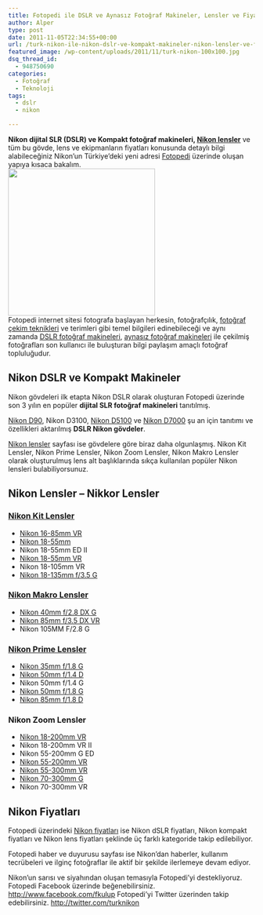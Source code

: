 ```yaml
---
title: Fotopedi ile DSLR ve Aynasız Fotoğraf Makineler, Lensler ve Fiyatlar
author: Alper
type: post
date: 2011-11-05T22:34:55+00:00
url: /turk-nikon-ile-nikon-dslr-ve-kompakt-makineler-nikon-lensler-ve-fiyatlari/
featured_image: /wp-content/uploads/2011/11/turk-nikon-100x100.jpg
dsq_thread_id:
  - 948750690
categories:
  - Fotoğraf
  - Teknoloji
tags:
  - dslr
  - nikon

---
```

**Nikon dijital SLR (DSLR) ve Kompakt fotoğraf makineleri, [Nikon lensler][1]** ve tüm bu gövde, lens ve ekipmanların fiyatları konusunda detaylı bilgi alabileceğiniz Nikon&#8217;un Türkiye&#8217;deki yeni adresi <a title="Fotopedi" href="https://www.fotopedi.org/" target="_blank" rel="noopener">Fotopedi</a> üzerinde oluşan yapıya kısaca bakalım.  
<img class="alignright size-full wp-image-7053" title="turk-nikon" src="https://www.murekkep.org/wp-content/uploads/2011/11/turk-nikon.jpg" alt="" width="300" height="300" srcset="https://www.murekkep.org/wp-content/uploads/2011/11/turk-nikon.jpg 300w, https://www.murekkep.org/wp-content/uploads/2011/11/turk-nikon-150x150.jpg 150w, https://www.murekkep.org/wp-content/uploads/2011/11/turk-nikon-100x100.jpg 100w" sizes="(max-width: 300px) 100vw, 300px" />  
Fotopedi internet sitesi fotografa başlayan herkesin, fotoğrafçılık, [fotoğraf çekim teknikleri][2] ve terimleri gibi temel bilgileri edinebileceği ve aynı zamanda [DSLR fotoğraf makineleri][3], [aynasız fotoğraf makineleri][4] ile çekilmiş fotoğrafları son kullanıcı ile buluşturan bilgi paylaşım amaçlı fotoğraf topluluğudur.

## Nikon DSLR ve Kompakt Makineler

Nikon gövdeleri ilk etapta Nikon DSLR olarak oluşturan Fotopedi üzerinde son 3 yılın en popüler **dijital SLR fotoğraf makineleri** tanıtılmış.

<a title="Nikon D90" href="https://www.fotopedi.org/nikon-govdeler/dx-format/nikon-d90" target="_blank" rel="noopener">Nikon D90</a>, Nikon D3100, <a title="Nikon D5100" href="https://www.fotopedi.org/nikon-govdeler/dx-format/nikon-d5100" target="_blank" rel="noopener">Nikon D5100</a> ve <a title="Nikon D7000" href="https://www.fotopedi.org/nikon-govdeler/dx-format/nikon-d7000" target="_blank" rel="noopener">Nikon D7000</a> şu an için tanıtımı ve özellikleri aktarılmış **DSLR Nikon gövdeler**.

<a title="Nikon Lensler" href="https://www.fotopedi.org/lensler/nikon-lensler" target="_blank" rel="noopener">Nikon lensler</a> sayfası ise gövdelere göre biraz daha olgunlaşmış. Nikon Kit Lensler, Nikon Prime Lensler, Nikon Zoom Lensler, Nikon Makro Lensler olarak oluşturulmuş lens alt başlıklarında sıkça kullanılan popüler Nikon lensleri bulabiliyorsunuz.

## Nikon Lensler &#8211; Nikkor Lensler

### <a title="Nikon Kit Lensler" href="https://www.fotopedi.org/lensler/nikon-lensler/nikon-kit-lensler" target="_blank" rel="noopener">Nikon Kit Lensler</a>

  * [Nikon 16-85mm VR][5]
  * <a title="Nikon 18-55mm f/3.5 DX G" href="https://www.fotopedi.org/lensler/nikon-lensler/nikon-kit-lensler/nikon-18-55mm-f3-5-dx-g" target="_blank" rel="noopener">Nikon 18-55mm</a>
  * Nikon 18-55mm ED II
  * <a title="18-55mm f/3.5-5.6 VR" href="https://www.fotopedi.org/lensler/nikon-lensler/nikon-kit-lensler/18-55mm-f3-5-5-6-vr" target="_blank" rel="noopener">Nikon 18-55mm VR</a>
  * Nikon 18-105mm VR
  * <a title="Nikon 18-135mm f/3.5 G" href="https://www.fotopedi.org/lensler/nikon-lensler/nikon-kit-lensler/nikon-18-135mm-f3-5-g" target="_blank" rel="noopener">Nikon 18-135mm f/3.5 G</a>

### <a title="Nikon Makro Lensler" href="https://www.fotopedi.org/lensler/nikon-lensler/nikon-makro-lensler" target="_blank" rel="noopener">Nikon Makro Lensler</a>

  * <a title="Nikon 40mm f/2.8 DX G" href="https://www.fotopedi.org/lensler/nikon-lensler/nikon-makro-lensler/nikon-105mm-f2-8-g" target="_blank" rel="noopener">Nikon 40mm f/2.8 DX G</a>
  * [Nikon 85mm f/3.5 DX VR][6]
  * Nikon 105MM F/2.8 G

### <a title="Nikon Prime Lensler" href="https://www.fotopedi.org/lensler/nikon-lensler/nikon-prime-lensler" target="_blank" rel="noopener">Nikon Prime Lensler</a>

  * <a title="Nikon 35mm f/1.8 G" href="https://www.fotopedi.org/lensler/nikon-lensler/nikon-genis-aci-lensler/nikon-35mm-f1-8-g" target="_blank" rel="noopener">Nikon 35mm f/1.8 G</a>
  * <a title="Nikon 50mm f/1.4 D" href="https://www.fotopedi.org/lensler/nikon-lensler/nikon-prime-lensler/nikon-50mm-f1-4-d" target="_blank" rel="noopener">Nikon 50mm f/1.4 D</a>
  * Nikon 50mm f/1.4 G
  * <a title="Nikon 50mm f/1.8 G" href="https://www.fotopedi.org/lensler/nikon-lensler/nikon-prime-lensler/nikon-50mm-f1-8-g" target="_blank" rel="noopener">Nikon 50mm f/1.8 G</a>
  * <a title="Nikon 85mm f/1.8 D" href="https://www.fotopedi.org/lensler/nikon-lensler/nikon-prime-lensler/nikon-85mm-f1-8-d" target="_blank" rel="noopener">Nikon 85mm f/1.8 D</a>

### Nikon Zoom Lensler

  * <a title="Nikon 18-200mm VR" href="https://www.fotopedi.org/lensler/nikon-lensler/nikon-zoom-lensler/nikon-18-200mm-vr" target="_blank" rel="noopener">Nikon 18-200mm VR</a>
  * Nikon 18-200mm VR II
  * Nikon 55-200mm G ED
  * <a title="Nikon 55-200mm VR" href="https://www.fotopedi.org/lensler/nikon-lensler/nikon-zoom-lensler/nikon-55-200mm-vr" target="_blank" rel="noopener">Nikon 55-200mm VR</a>
  * <a title="Nikon 55-300mm VR" href="https://www.fotopedi.org/lensler/nikon-lensler/nikon-zoom-lensler/nikon-55-300-vr" target="_blank" rel="noopener">Nikon 55-300mm VR</a>
  * <a title="Nikon 70-300mm G" href="https://www.fotopedi.org/lensler/nikon-lensler/nikon-zoom-lensler/nikon-70-300mm-g" target="_blank" rel="noopener">Nikon 70-300mm G</a>
  * Nikon 70-300mm VR

## Nikon Fiyatları

Fotopedi üzerindeki <a title="Nikon Fiyatları" href="https://www.fotopedi.org/nikon-fiyatlari" target="_blank" rel="noopener">Nikon fiyatları</a> ise Nikon dSLR fiyatları, Nikon kompakt fiyatları ve Nikon lens fiyatları şeklinde üç farklı kategoride takip edilebiliyor.

Fotopedi haber ve duyurusu sayfası ise Nikon&#8217;dan haberler, kullanım tecrübeleri ve ilginç fotoğraflar ile aktif bir şekilde ilerlemeye devam ediyor.

Nikon&#8217;un sarısı ve siyahından oluşan temasıyla Fotopedi&#8217;yi destekliyoruz. Fotopedi Facebook üzerinde beğenebilirsiniz. <a title="Türk Nikon Facebook" href="http://www.facebook.com/turknikon" target="_blank" rel="noopener">http://www.facebook.com/fkulup</a> Fotopedi&#8217;yi Twitter üzerinden takip edebilirsiniz. <a title="Türk Nikon Twitter" href="http://twitter.com/turknikon" target="_blank" rel="noopener">http://twitter.com/turknikon</a>

 [1]: https://www.fotopedi.org/lensler/nikon-lensler
 [2]: https://www.fotopedi.org/fotograf-cekim-teknikleri
 [3]: https://www.fotopedi.org/fotograf-makineleri/dslr-fotograf-makineleri
 [4]: https://www.fotopedi.org/fotograf-makineleri/aynasiz-fotograf-makineleri
 [5]: https://www.fotopedi.org/lensler/nikon-lensler/nikon-kit-lensler/nikon-16-85mm-vr "Nikon 16-85mm VR"
 [6]: https://www.fotopedi.org/lensler/nikon-lensler/nikon-makro-lensler/nikon-85mm-f3-5-dx-vr "Nikon 85mm f/3.5 DX VR"